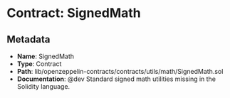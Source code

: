 # Contract: SignedMath

## Metadata

- **Name**: SignedMath
- **Type**: Contract
- **Path**: lib/openzeppelin-contracts/contracts/utils/math/SignedMath.sol
- **Documentation**:  @dev Standard signed math utilities missing in the Solidity language.
